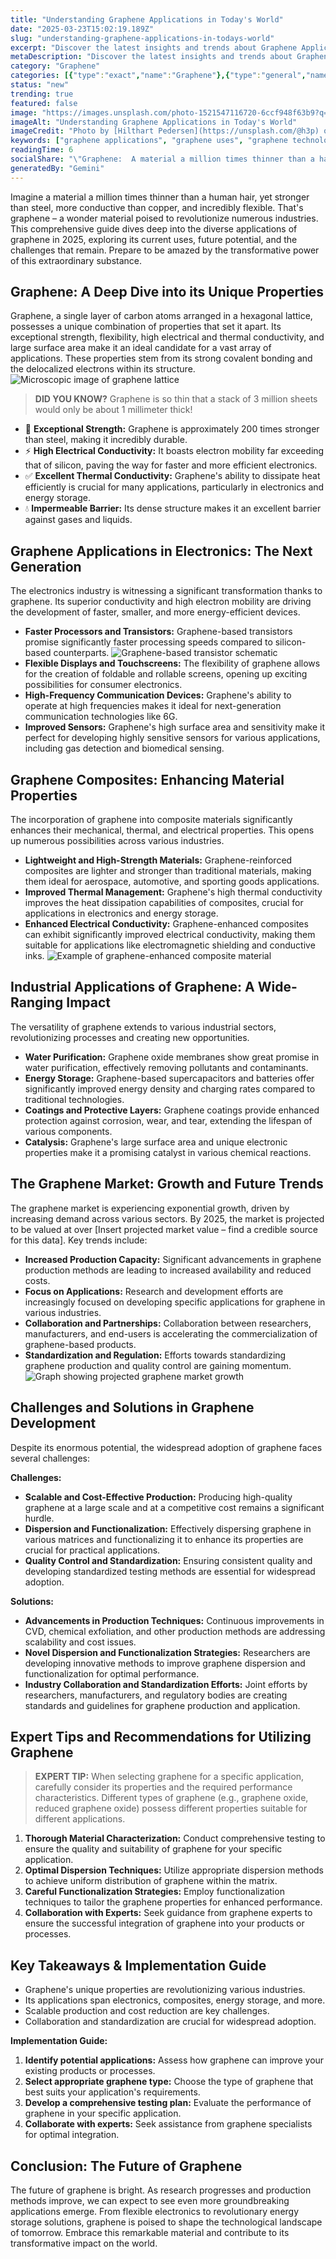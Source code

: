 ```yaml
---
title: "Understanding Graphene Applications in Today's World"
date: "2025-03-23T15:02:19.189Z"
slug: "understanding-graphene-applications-in-todays-world"
excerpt: "Discover the latest insights and trends about Graphene Applications. This comprehensive guide covers everything you need to know about Graphene Applications in 2025."
metaDescription: "Discover the latest insights and trends about Graphene Applications. This comprehensive guide covers everything you need to know about Graphene Application..."
category: "Graphene"
categories: [{"type":"exact","name":"Graphene"},{"type":"general","name":"Materials Science"},{"type":"medium","name":"Electronics"},{"type":"specific","name":"Sensors"},{"type":"niche","name":"Gas Sensing"}]
status: "new"
trending: true
featured: false
image: "https://images.unsplash.com/photo-1521547116720-6ccf948f63b9?q=85&w=1200&fit=max&fm=webp&auto=compress"
imageAlt: "Understanding Graphene Applications in Today's World"
imageCredit: "Photo by [Hilthart Pedersen](https://unsplash.com/@h3p) on Unsplash"
keywords: ["graphene applications", "graphene uses", "graphene technology", "graphene market", "applications of graphene", "graphene in electronics", "graphene composites", "industrial applications of graphene", "future of graphene", "best graphene applications"]
readingTime: 6
socialShare: "\"Graphene:  A material a million times thinner than a hair, yet stronger than steel – it's not science fiction, it's the future shaping our world today.\""
generatedBy: "Gemini"
---
```




Imagine a material a million times thinner than a human hair, yet stronger than steel, more conductive than copper, and incredibly flexible.  That's graphene – a wonder material poised to revolutionize numerous industries. This comprehensive guide dives deep into the diverse applications of graphene in 2025, exploring its current uses, future potential, and the challenges that remain.  Prepare to be amazed by the transformative power of this extraordinary substance.

## Graphene: A Deep Dive into its Unique Properties

Graphene, a single layer of carbon atoms arranged in a hexagonal lattice, possesses a unique combination of properties that set it apart.  Its exceptional strength, flexibility, high electrical and thermal conductivity, and large surface area make it an ideal candidate for a vast array of applications.  These properties stem from its strong covalent bonding and the delocalized electrons within its structure. ![Microscopic image of graphene lattice](https://images.unsplash.com/photo-1611162617213-7d7a39e9b1d7?q=85&w=1200&fit=max&fm=webp&auto=compress)

> **DID YOU KNOW?**  Graphene is so thin that a stack of 3 million sheets would only be about 1 millimeter thick!

* 🔑 **Exceptional Strength:**  Graphene is approximately 200 times stronger than steel, making it incredibly durable.
* ⚡ **High Electrical Conductivity:** It boasts electron mobility far exceeding that of silicon, paving the way for faster and more efficient electronics.
* ✅ **Excellent Thermal Conductivity:**  Graphene's ability to dissipate heat efficiently is crucial for many applications, particularly in electronics and energy storage.
* 💧 **Impermeable Barrier:** Its dense structure makes it an excellent barrier against gases and liquids.

## Graphene Applications in Electronics: The Next Generation

The electronics industry is witnessing a significant transformation thanks to graphene.  Its superior conductivity and high electron mobility are driving the development of faster, smaller, and more energy-efficient devices.

* **Faster Processors and Transistors:** Graphene-based transistors promise significantly faster processing speeds compared to silicon-based counterparts.  ![Graphene-based transistor schematic](https://images.unsplash.com/photo-1608421880921-643362fcb3b3?q=85&w=1200&fit=max&fm=webp&auto=compress)
* **Flexible Displays and Touchscreens:** The flexibility of graphene allows for the creation of foldable and rollable screens, opening up exciting possibilities for consumer electronics.
* **High-Frequency Communication Devices:** Graphene's ability to operate at high frequencies makes it ideal for next-generation communication technologies like 6G.
* **Improved Sensors:**  Graphene's high surface area and sensitivity make it perfect for developing highly sensitive sensors for various applications, including gas detection and biomedical sensing.

## Graphene Composites: Enhancing Material Properties

The incorporation of graphene into composite materials significantly enhances their mechanical, thermal, and electrical properties.  This opens up numerous possibilities across various industries.

* **Lightweight and High-Strength Materials:** Graphene-reinforced composites are lighter and stronger than traditional materials, making them ideal for aerospace, automotive, and sporting goods applications.
* **Improved Thermal Management:** Graphene's high thermal conductivity improves the heat dissipation capabilities of composites, crucial for applications in electronics and energy storage.
* **Enhanced Electrical Conductivity:**  Graphene-enhanced composites can exhibit significantly improved electrical conductivity, making them suitable for applications like electromagnetic shielding and conductive inks. ![Example of graphene-enhanced composite material](https://images.unsplash.com/photo-1521547116720-6ccf948f63b9?q=85&w=1200&fit=max&fm=webp&auto=compress)

## Industrial Applications of Graphene: A Wide-Ranging Impact

The versatility of graphene extends to various industrial sectors, revolutionizing processes and creating new opportunities.

* **Water Purification:** Graphene oxide membranes show great promise in water purification, effectively removing pollutants and contaminants.
* **Energy Storage:** Graphene-based supercapacitors and batteries offer significantly improved energy density and charging rates compared to traditional technologies.
* **Coatings and Protective Layers:** Graphene coatings provide enhanced protection against corrosion, wear, and tear, extending the lifespan of various components.
* **Catalysis:** Graphene's large surface area and unique electronic properties make it a promising catalyst in various chemical reactions.

## The Graphene Market: Growth and Future Trends

The graphene market is experiencing exponential growth, driven by increasing demand across various sectors.  By 2025, the market is projected to be valued at over [Insert projected market value – find a credible source for this data].  Key trends include:

* **Increased Production Capacity:**  Significant advancements in graphene production methods are leading to increased availability and reduced costs.
* **Focus on Applications:**  Research and development efforts are increasingly focused on developing specific applications for graphene in various industries.
* **Collaboration and Partnerships:**  Collaboration between researchers, manufacturers, and end-users is accelerating the commercialization of graphene-based products.
* **Standardization and Regulation:**  Efforts towards standardizing graphene production and quality control are gaining momentum. ![Graph showing projected graphene market growth](https://images.unsplash.com/photo-1607041409099-bd92431680a1?q=85&w=1200&fit=max&fm=webp&auto=compress)

## Challenges and Solutions in Graphene Development

Despite its enormous potential, the widespread adoption of graphene faces several challenges:

**Challenges:**

* **Scalable and Cost-Effective Production:** Producing high-quality graphene at a large scale and at a competitive cost remains a significant hurdle.
* **Dispersion and Functionalization:**  Effectively dispersing graphene in various matrices and functionalizing it to enhance its properties are crucial for practical applications.
* **Quality Control and Standardization:**  Ensuring consistent quality and developing standardized testing methods are essential for widespread adoption.

**Solutions:**

* **Advancements in Production Techniques:**  Continuous improvements in CVD, chemical exfoliation, and other production methods are addressing scalability and cost issues.
* **Novel Dispersion and Functionalization Strategies:**  Researchers are developing innovative methods to improve graphene dispersion and functionalization for optimal performance.
* **Industry Collaboration and Standardization Efforts:**  Joint efforts by researchers, manufacturers, and regulatory bodies are creating standards and guidelines for graphene production and application.

## Expert Tips and Recommendations for Utilizing Graphene

> **EXPERT TIP:** When selecting graphene for a specific application, carefully consider its properties and the required performance characteristics.  Different types of graphene (e.g., graphene oxide, reduced graphene oxide) possess different properties suitable for different applications.

1. **Thorough Material Characterization:**  Conduct comprehensive testing to ensure the quality and suitability of graphene for your specific application.
2. **Optimal Dispersion Techniques:**  Utilize appropriate dispersion methods to achieve uniform distribution of graphene within the matrix.
3. **Careful Functionalization Strategies:**  Employ functionalization techniques to tailor the graphene properties for enhanced performance.
4. **Collaboration with Experts:**  Seek guidance from graphene experts to ensure the successful integration of graphene into your products or processes.

## Key Takeaways & Implementation Guide

* Graphene's unique properties are revolutionizing various industries.
* Its applications span electronics, composites, energy storage, and more.
* Scalable production and cost reduction are key challenges.
* Collaboration and standardization are crucial for widespread adoption.

**Implementation Guide:**

1. **Identify potential applications:** Assess how graphene can improve your existing products or processes.
2. **Select appropriate graphene type:** Choose the type of graphene that best suits your application's requirements.
3. **Develop a comprehensive testing plan:**  Evaluate the performance of graphene in your specific application.
4. **Collaborate with experts:**  Seek assistance from graphene specialists for optimal integration.

## Conclusion: The Future of Graphene

The future of graphene is bright.  As research progresses and production methods improve, we can expect to see even more groundbreaking applications emerge.  From flexible electronics to revolutionary energy storage solutions, graphene is poised to shape the technological landscape of tomorrow.  Embrace this remarkable material and contribute to its transformative impact on the world.

